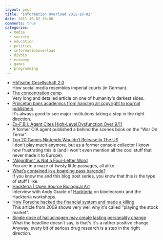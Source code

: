 ```yaml
---
layout: post
title: "Information Overload 2011-10-02"
date: 2011-10-02 20:00
comments: true
categories:
  - media
  - society
  - education
  - politics
  - informationoverload
  - diybio
  - economy
  - games
  - programming
---
```

* [Höfische Gesellschaft 2.0](http://www.zeit.de/2009/44/Gesellschaft-Soziale-Netzwerke/komplettansicht)<br>How social media resembles imperial courts (in German).
* [The concentration camp](http://www.eurozine.com/articles/2011-08-25-overy-en.html)<br>Very long and detailed article on one of humanity's darkest sides.
* [Princeton bans academics from handing all copyright to journal publishers](http://theconversation.edu.au/princeton-bans-academics-from-handing-all-copyright-to-journal-publishers-3596)<br>It's always good to see major institutions taking a step in the right direction.
* [Ex-F.B.I. Agent Cites High-Level Dysfunction Over 9/11](http://www.nytimes.com/2011/09/12/us/12agent.html?_r=1)<br>A former CIA agent published a behind the scenes book on the "War On Terror".
* [Top 20 Games Nintendo Wouldn’t Release In The US](http://www.crit-hit.net/top-20-games-nintendo-wouldnt-release-in-the-us/)<br>I don't play much anymore, but as a former console collector I know how frustrating this is (and I won't even mention all the cool stuff that never made it to Europe).
* ["Algorithm" is Not a Four-Letter Word](http://www.jamisbuck.org/presentations/rubyconf2011/index.html)<br>You are in a maze of twisty little passages, all alike.
* [What’s contained in a boarding pass barcode?](http://shaun.net/2011/05/whats-contained-in-a-boarding-pass-barcode/)<br>If you know me and this blog post series, you know that this is the type of stuff I like.
* [Hackteria | Open Source Biological Art](http://www.we-make-money-not-art.com/archives/2011/09/hackteria.php)<br>Interview with Andy Gracie of [Hackteria](http://hackteria.org/) on bioelecronix and the Hackteria workshops.
* [How Porsche hacked the financial system and made a killing](http://radian.org/notebook/porsche)<br>This article from 2009 shows very well why it's called "playing the stock market".
* [Single dose of hallucinogen may create lasting personality change](http://medicalxpress.com/news/2011-09-dose-hallucinogen-personality.html)<br>What the headline doesn't say, is that's it's a rather positive change. Anyway, every bit of serious drug research is a step in the right direction.
